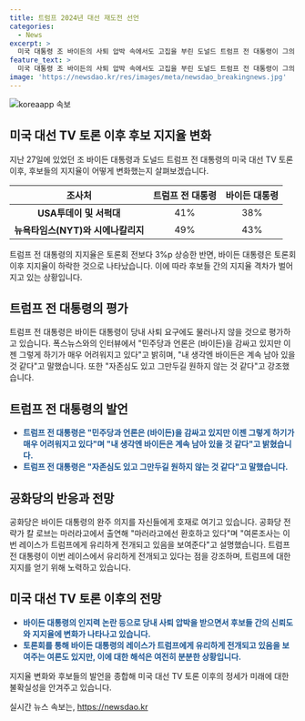 ```yaml
---
title: 트럼프 2024년 대선 재도전 선언
categories:
  - News
excerpt: >
  미국 대통령 조 바이든의 사퇴 압박 속에서도 고집을 부린 도널드 트럼프 전 대통령이 그의 사퇴 가능성을 부인하며 민주당과 언론의 압박이 미칠 효과를 감내하고 있다. 두 후보의 토론회 이후 트럼프의 지지율이 상승하는 가운데, 공화당은 바이든의 완주 의지를 긍정적으로 평가하고 있다. 바이든 대통령은 자리를 떠날 의향이 없다고 선언하며 논란을 끝내기보다는 힘을 보여주고 있다. 뉴욕타임스와 시에나칼리지 여론조사에 따르면 트럼프 전 대통령은 지지율에서 앞서고 있다.
feature_text: >
  미국 대통령 조 바이든의 사퇴 압박 속에서도 고집을 부린 도널드 트럼프 전 대통령이 그의 사퇴 가능성을 부인하며 민주당과 언론의 압박이 미칠 효과를 감내하고 있다. 두 후보의 토론회 이후 트럼프의 지지율이 상승하는 가운데, 공화당은 바이든의 완주 의지를 긍정적으로 평가하고 있다. 바이든 대통령은 자리를 떠날 의향이 없다고 선언하며 논란을 끝내기보다는 힘을 보여주고 있다. 뉴욕타임스와 시에나칼리지 여론조사에 따르면 트럼프 전 대통령은 지지율에서 앞서고 있다.
image: 'https://newsdao.kr/res/images/meta/newsdao_breakingnews.jpg'
---
```


<p><img src="https://newsdao.kr/res/images/meta/newsdao_breakingnews.jpg" alt="koreaapp 속보" /></p>

<h2 data-ke-size="size26">미국 대선 TV 토론 이후 후보 지지율 변화</h2>

<p data-ke-size="size16">지난 27일에 있었던 조 바이든 대통령과 도널드 트럼프 전 대통령의 미국 대선 TV 토론 이후, 후보들의 지지율이 어떻게 변화했는지 살펴보겠습니다. </p>

<table>
    <thead>
        <tr>
            <th>조사처</th>
            <th>트럼프 전 대통령</th>
            <th>바이든 대통령</th>
        </tr>
    </thead>
    <tbody>
        <tr>
            <td style="text-align: center; height: 17px;"><b>USA투데이 및 서퍽대</b></td>
            <td style="text-align: center; height: 17px;">41%</td>
            <td style="text-align: center; height: 17px;">38%</td>
        </tr>
        <tr>
            <td style="text-align: center; height: 17px;"><b>뉴욕타임스(NYT)와 시에나칼리지</b></td>
            <td style="text-align: center; height: 17px;">49%</td>
            <td style="text-align: center; height: 17px;">43%</td>
        </tr>
    </tbody>
</table>

<p data-ke-size="size16">트럼프 전 대통령의 지지율은 토론회 전보다 3%p 상승한 반면, 바이든 대통령은 토론회 이후 지지율이 하락한 것으로 나타났습니다. 이에 따라 후보들 간의 지지율 격차가 벌어지고 있는 상황입니다.</p>

<h2 data-ke-size="size26">트럼프 전 대통령의 평가</h2>

<p data-ke-size="size16">트럼프 전 대통령은 바이든 대통령이 당내 사퇴 요구에도 물러나지 않을 것으로 평가하고 있습니다. 폭스뉴스와의 인터뷰에서 "민주당과 언론은 (바이든)을 감싸고 있지만 이젠 그렇게 하기가 매우 어려워지고 있다"고 밝히며, "내 생각엔 바이든은 계속 남아 있을 것 같다"고 말했습니다. 또한 "자존심도 있고 그만두길 원하지 않는 것 같다"고 강조했습니다.</p>

<h2 data-ke-size="size26">트럼프 전 대통령의 발언</h2>

<ul>
    <li><b><span style="color: #1a5490;">트럼프 전 대통령은 "민주당과 언론은 (바이든)을 감싸고 있지만 이젠 그렇게 하기가 매우 어려워지고 있다"며 "내 생각엔 바이든은 계속 남아 있을 것 같다"고 밝혔습니다.</span></b></li>
    <li><b><span style="color: #1a5490;">트럼프 전 대통령은 "자존심도 있고 그만두길 원하지 않는 것 같다"고 말했습니다.</span></b></li>
</ul>

<h2 data-ke-size="size26">공화당의 반응과 전망</h2>

<p data-ke-size="size16">공화당은 바이든 대통령의 완주 의지를 자신들에게 호재로 여기고 있습니다. 공화당 전략가 칼 로브는 마러라고에서 출연해 "마러라고에선 환호하고 있다"며 "여론조사는 이번 레이스가 트럼프에게 유리하게 전개되고 있음을 보여준다"고 설명했습니다. 트럼프 전 대통령이 이번 레이스에서 유리하게 전개되고 있다는 점을 강조하며, 트럼프에 대한 지지를 얻기 위해 노력하고 있습니다.</p>

<h2 data-ke-size="size26">미국 대선 TV 토론 이후의 전망</h2>

<ul>
    <li><b><span style="color: #1a5490;">바이든 대통령의 인지력 논란 등으로 당내 사퇴 압박을 받으면서 후보들 간의 신뢰도와 지지율에 변화가 나타나고 있습니다.</span></b></li>
    <li><b><span style="color: #1a5490;">토론회를 통해 바이든 대통령의 레이스가 트럼프에게 유리하게 전개되고 있음을 보여주는 여론도 있지만, 이에 대한 해석은 여전히 분분한 상황입니다.</span></b></li>
</ul>

<p data-ke-size="size16">지지율 변화와 후보들의 발언을 종합해 미국 대선 TV 토론 이후의 정세가 미래에 대한 불확실성을 안겨주고 있습니다.</p>
실시간 뉴스 속보는, <a href="https://newsdao.kr" rel="dofollow">https://newsdao.kr</a>


